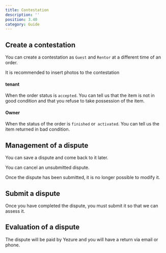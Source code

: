 ```yaml
---
title: Contestation
description: ''
position: 3.40
category: Guide
---
```


## Create a contestation
You can create a contestation as `Guest` and `Rentor` at a different time of an order.

It is recommended to insert photos to the contestation

#### tenant
When the order status is `accepted`. You can tell us that the item is not in good condition and that you refuse to take possession of the item.

#### Owner
When the status of the order is `finished` or` activated`. You can tell us the item returned in bad condition.

## Management of a dispute
You can save a dispute and come back to it later.

You can cancel an unsubmitted dispute.

Once the dispute has been submitted, it is no longer possible to modify it.

## Submit a dispute
Once you have completed the dispute, you must submit it so that we can assess it.

## Evaluation of a dispute
The dispute will be paid by Yezure and you will have a return via email or phone.